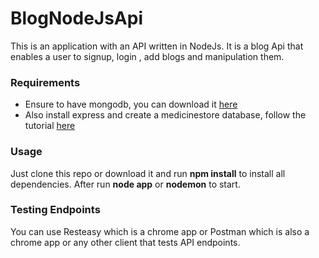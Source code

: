 # BlogNodeJsApi
This is an application with an API written in NodeJs. It is a blog Api that enables a user to signup, login , add blogs and manipulation them. 

### Requirements
- Ensure to have mongodb, you can download it [here](https://www.mongodb.com/download-center) 
- Also install express and create a medicinestore database, follow the tutorial [here](https://www.youtube.com/watch?v=eB9Fq9I5ocs&t=3022s)

### Usage
Just clone this repo or download it and run **npm install** to install all dependencies.
After run **node app** or **nodemon** to start.

### Testing Endpoints
You can use Resteasy which is a chrome app or Postman which is also a chrome app or any other client that tests API endpoints.